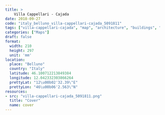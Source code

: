 ```yaml
---
title: > 
    Villa Cappellari - Cajada
date: 2018-09-27
code: "italy_belluno_villa-cappellari-cajada_5091811"
tags: ["villa-cappellari-cajada", "map", "architecture", "buildings", "Belluno", "Italy"]
categories: ["Maps"]
draft: false
format:
  width: 210
  height: 297
  unit: 'mm'
location:
  place: "Belluno"
  country: "Italy"
  latitude: 46.100712213849384
  longitude: 12.042332303866264
  prettyLat: "12\u00b02'32.39\"E"
  prettyLon: "46\u00b06'2.563\"N"
resources:
- src: "villa-cappellari-cajada_5091811.png"
  title: "Cover"
  name: cover
---
```

